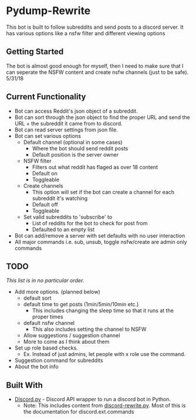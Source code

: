 # Pydump-Rewrite
This bot is built to follow subreddits and send posts to a discord server.
It has various options like a nsfw filter and different viewing options 

## Getting Started
The bot is almost good enough for myself, then I need to make sure that I can seperate the NSFW content and create nsfw channels (just to be safe). 5/31/18

## Current Functionality
* Bot can access Reddit's json object of a subreddit.
* Bot can sort through the json object to find the proper URL and send the URL + the subreddit it came from to discord. 
* Bot can read server settings from json file.
* Bot can set various options
  * Default channel (optional in some cases)
    * Where the bot should send reddit posts
    * Default position is the server owner
  * NSFW filter
    * Filters out what reddit has flaged as over 18 content
    * Default on
    * Toggleable
  * Create channels
    * This option will set if the bot can create a channel for each subreddit it's watching
    * Default off
    * Toggleable
  * Set valid subreddits to 'subscribe' to
    * List of reddits for the bot to check for post from
    * Defaulted to an empty list
* Bot can add/remove a server with set defaults with no user interaction
* All major commands i.e. sub, unsub, toggle nsfw/create are admin only commands

## TODO
*This list is in no particular order.*
* Add more options. (planned below)
  * default sort
  * default time to get posts (1min/5min/10min etc.)
    * This includes changing the sleep time so that it runs at the proper times
  * default nsfw channel
    * This also includes setting the channel to NSFW
  * Allow suggestions / suggestion channel
  * More to come as I think about them
* Set up role based checks. 
  * Ex. Instead of just admins, let people with x role use the command.
* Suggestion command for subreddits
* About the bot info

## Built With
* [Discord.py](https://github.com/Rapptz/discord.py) - Discord API wrapper to run a discord bot in Python.
  * Note: This includes content from [discord-rewrite.py](https://discordpy.readthedocs.io/en/rewrite/index.html).
  Most of this is the documentation for discord.ext.commands
  
